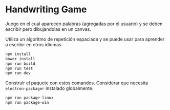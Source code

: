 # Handwriting Game

Juego en el cual aparecen palabras (agregadas por el usuario) y se deben escribir pero dibujandolas en un canvas.

Utiliza un algoritmo de repetición espaciada y se puede usar para aprender a escribir en otros idiomas.

```bash
npm install
bower install
npm run build
npm run test
npm run dev
```

Construir el paquete con estos comandos. Considerar que necesita `electron-packager` instalado globalmente.

```bash
npm run package-linux
npm run package-win
```
